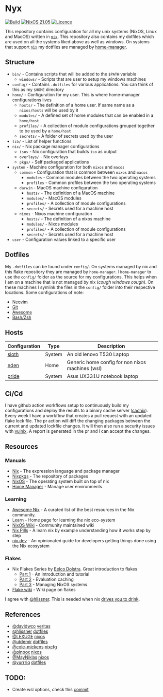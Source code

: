 # Nyx

[![Build](https://github.com/EdenEast/nyx/actions/workflows/build.yml/badge.svg?branch=main)](https://github.com/EdenEast/nyx/actions/workflows/build.yml)
[![NixOS 21.05](https://img.shields.io/badge/NixOS-v21.05-blue.svg?style=flat-square&logo=NixOS&logoColor=white)](https://nixos.org)
[![Licence](https://img.shields.io/badge/license-Unlicense-blue)](https://github.com/EdenEast/nyx/blob/main/LICENSE)

This repository contains configuration for all my unix systems (NixOS, Linux and MacOS) written in [`nix`][nix].
This repository also contains my dotfiles which are used on all the systems liked above as well as windows. On systems
that support [`nix`][nix] my dotfiles are managed by [home-manager].

[nix]: https://nixos.org/
[home-manager]: https://github.com/nix-community/home-manager

## Structure

- `bin/` - Contains scripts that will be added to the `$PATH` variable
  - `windows/` - Scripts that are user to setup my windows machines
- `config/` - Contains `.dotfiles` for various applications. You can think of this as my `$HOME` directory
- `home/` - Configuration for my user. This is where home-manager configurations lives
  - `hosts/` - The definition of a home user. If same name as a `nixos/hosts` will be used by it
  - `modules/` - A defined set of home modules that can be enabled in a `home/host`
  - `profiles/` - A collection of module configurations grouped together to be used by a `home/host`
  - `secrets/` - A folder of secrets used by the user
- `lib/` - List of helper functions
- `nix/` - Nix package manager configurations
  - `isos` - Nix configuration that builds `iso` as output
  - `overlays/` - Nix overlays
  - `pkgs/` - Self packaged applications
- `system` - Machine configuration for both `nixos` and `macos`
  - `common` - Configuration that is common between `nixos` and `macos`
    - `modules` - Common modules between the two operating systems
    - `profiles` - Common profiles between the two operating systems
  - `darwin` - MacOS machine configuration
    - `hosts/` - The definition of a MacOS machine
    - `modules/` - MacOS modules
    - `profiles/` - A collection of module configurations
    - `secrets/` - Secrets used for a machine host
  - `nixos` - Nixos machine configuration
    - `hosts/` - The definition of a nixos machine
    - `modules/` - Nixos modules
    - `profiles/` - A collection of module configurations
    - `secrets/` - Secrets used for a machine host
- `user` - Configuration values linked to a specific user

## Dotfiles

My `.dotfiles` can be found under `config/`. On systems managed by nix and this flake repository
they are managed by `home-manager`. I `home-manager` to use the `config/` folder as the source for
my configurations. This helps when I am on a machine that is not managed by nix (*cough windows
cough*). On these machines I symlink the files in the `config/` folder into their respective
locations. Some configurations of note:

- [Neovim](./config/.config/nvim)
- [Git](./config/.config/git)
- [Awesome](./config/.config/awesome)
- [Bash/Zsh](./config/.config/shell)

## Hosts

| Configuration | Type   | Description                                      |
| ------------- | ------ | ------------------------------------------------ |
| [sloth]       | System | An old lenovo T530 Laptop                        |
| [eden]        | Home   | Generic home config for non nixos machines (wsl) |
| [pride]       | System | Asus UX331U notebook laptop                      |

[sloth]: ./system/nixos/hosts/sloth
[eden]: ./home/hosts/eden.nix
[pride]: ./system/nixos/hosts/pride

## Ci/Cd

I have github action workflows setup to continuously build my configurations and deploy the results
to a binary cache server ([cachix]). Every week I have a workflow that creates a pull request with
an updated flake lock file. The pr action will diff the changing packages between the current and
updated lockfile changes. It will then also run a security issues with [vulnix]. A report is
generated in the pr and I can accept the changes.

[cachix]: https://app.cachix.org/cache/edeneast
[vulnix]: https://github.com/flyingcircusio/vulnix

## Resources

### Manuals

- [Nix][nix-manual] - The expression language and package manager
- [Nixpkgs][nixpkgs-manual] - The repository of packages
- [NixOS][nixos-manual] - The operating system built on top of nix
- [Home Manager][home-manager-manual] - Manage user environments

### Learning

- [Awesome Nix][awe-nix] - A curated list of the best resources in the Nix community.
- [Learn][nix-learn] - Home page for learning the nix eco-system
- [NixOS Wiki][wiki] - Community maintained wiki
- [Nix Pills][nix-pills] - A learn nix by example understanding how it works step by step
- [nix.dev][nix-dev] - An opinionated guide for developers getting things done using the Nix ecosystem

### Flakes

- Nix Flakes Series by [Eelco Dolstra][edolstra]. Great introduction to flakes
  - [Part 1][flake-1] - An introduction and tutorial
  - [Part 2][flake-2] - Evaluation caching
  - [Part 3][flake-3] - Managing NixOS systems
- [Flake wiki][flake-wiki] - Wiki page on flakes

I agree with [@hlissner][hlissner]. This is needed when nix [drives you to drink][drive-to-drink].

[nix-manual]: https://nixos.org/manual/nix/stable/
[nixpkgs-manual]: https://nixos.org/manual/nixpkgs/stable/
[nixos-manual]: https://nixos.org/manual/nixos/stable/
[home-manager-manual]: https://nix-community.github.io/home-manager/
[awe-nix]: https://nix-community.github.io/awesome-nix/
[nix-learn]: https://nixos.org/learn.html
[wiki]: https://nixos.wiki/
[nix-pills]: https://nixos.org/guides/nix-pills/
[nix-dev]: https://nix.dev/
[edolstra]: https://github.com/edolstra
[flake-1]: https://www.tweag.io/blog/2020-05-25-flakes/
[flake-2]: https://www.tweag.io/blog/2020-06-25-eval-cache/
[flake-3]: https://www.tweag.io/blog/2020-07-31-nixos-flakes/
[flake-wiki]: https://nixos.wiki/wiki/Flakes
[drive-to-drink]: https://youtu.be/Eni9PPPPBpg

## References

- [@davidwco](https://github.com/davidtwco) [veritas](https://github.com/davidtwco/veritas)
- [@hlissner](https://github.com/hlissner) [dotfiles](https://github.com/hlissner/dotfiles)
- [@LEXUGE](https://github.com/LEXUGE) [nixos](https://github.com/LEXUGE/nixos)
- [@utdemir](https://github.com/utdemir) [dotfiles](https://github.com/utdemir/dotfiles)
- [@cole-mickens](https://github.com/cole-mickens) [nixcfg](https://github.com/cole-mickens/nixcfg)
- [@pinpox](https://github.com/pinpox) [nixos](https://github.com/pinpox/nixos)
- [@MayNiklas](https://github.com/MayNiklas) [nixos](https://github.com/MayNiklas/nixos)
- [@yurrriq](https://github.com/yurrriq) [dotfiles](https://github.com/yurrriq/dotfiles)

[hlissner]: https://github.com/hlissner

## TODO:

- Create wsl options, check this [commit](https://github.com/davidtwco/veritas/commit/62cf0dd3f30b117462e3c31682b602d6cde3bc6a)
